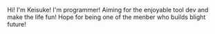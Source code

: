 Hi! I'm Keisuke!
I'm programmer!
Aiming for the enjoyable tool dev and make the life fun!
Hope for being one of the menber who builds blight future!


<!---
keisuke-ue/keisuke-ue is a ✨ special ✨ repository because its `README.md` (this file) appears on your GitHub profile.
You can click the Preview link to take a look at your changes.
--->
